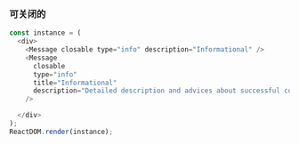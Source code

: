 
### 可关闭的

<!--start-code-->
```js
const instance = (
  <div>
    <Message closable type="info" description="Informational" />
    <Message
      closable
      type="info"
      title="Informational"
      description="Detailed description and advices about successful copywriting."
    />

  </div>
);
ReactDOM.render(instance);
```
<!--end-code-->

